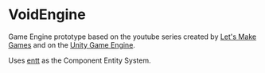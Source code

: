 # VoidEngine

Game Engine prototype based on the youtube series created by [Let's Make Games](https://www.youtube.com/c/CarlBirch) and on the [Unity Game Engine](https://unity.com/).

Uses [entt](https://github.com/skypjack/entt) as the Component Entity System.
